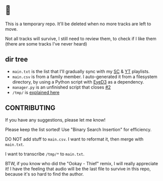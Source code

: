 # 🎵

This is a temporary repo. It'll be deleted when no more tracks are left to move.

Not all tracks will survive, I still need to review them, to check if I like them (there are some tracks I've never heard)

## dir tree

- `main.txt` is the list that I'll gradually sync with my [SC](https://soundcloud.com/rudxain/sets/music-playlist) & [YT](https://youtube.com/playlist?list=PLUryK3zza2ScWOhbd__X4Ne0xC6TlKiiH) playlists.
- `main.csv` is from a family member. I auto-generated it from a filesystem directory, by using a Python script with [EyeD3](https://eyed3.readthedocs.io/en/latest) as a dependency.
- `manager.py` is an unfinished script that closes [#2](https://github.com/Rudxain/music-playlist/issues/2)
- `/tmp/` is [explained here](tmp/README.md)

## CONTRIBUTING

If you have any suggestions, please let me know!

Please keep the list sorted! Use "Binary Search Insertion" for efficiency.

DO NOT add stuff to `main.csv`. I want to reformat it, then merge with `main.txt`.

I want to transcribe `/tmp/*` to `main.txt`.

BTW, if you know who did the "Ookay - Thief" remix, I will really appreciate it!
I have the feeling that audio will be the last file to survive in this repo, because it's so hard to find the author.
